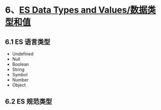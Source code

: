 # 6、[ES Data Types and Values/数据类型和值](http://www.ecma-international.org/ecma-262/#sec-ecmascript-language-types)

## 6.1 ES 语言类型
+ Undefined
+ Null
+ Boolean
+ String
+ Symbol
+ Number
+ Object

## 6.2 ES 规范类型